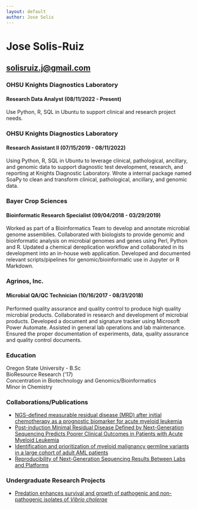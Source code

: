 ```yaml
---
layout: default
author: Jose Solis
---
```


# Jose Solis-Ruiz
## solisruiz.j@gmail.com



### OHSU Knights Diagnostics Laboratory  
#### Research Data Analyst (08/11/2022 - Present)

Use Python, R, SQL in Ubuntu to support clinical and research project needs.

### OHSU Knights Diagnostics Laboratory  
#### Research Assistant II (07/15/2019 - 08/11/2022)

Using Python, R, SQL in Ubuntu to leverage clinical, pathological, ancillary, and genomic data to support diagnostic test development, research, and reporting at Knights Diagnostic Laboratory. Wrote a internal package named SoaPy to clean and transform clinical, pathological, ancillary, and genomic data.

### Bayer Crop Sciences
#### Bioinformatic Research Specialist (09/04/2018 - 03/29/2019)

Worked as part of a Bioinformatics Team to develop and annotate microbial genome assemblies. Collaborated with biologists to provide genomic and bioinformatic analysis on microbial genomes and genes using Perl, Python and R. Updated a chemical dereplication workflow and collaborated in its development into an in-house web application. Developed and documented relevant scripts/pipelines for genomic/bioinformatic use in Jupyter or R Markdown.

### Agrinos, Inc.
#### Microbial QA/QC Technician (10/16/2017 - 08/31/2018)

Performed quality assurance and quality control to produce high quality microbial products. Collaborated in research and development of microbial products. Developed a document and signature tracker using Microsoft Power Automate. Assisted in general lab operations and lab maintenance. Ensured the proper documentation of experiments, data, quality assurance and quality control documents.


### Education

Oregon State University - B.Sc  
BioResource Research ('17)  
Concentration in Biotechnology and Genomics/Bioinformatics  
Minor in Chemistry  

### Collaborations/Publications

- [NGS-defined measurable residual disease (MRD) after initial chemotherapy as a prognostic biomarker for acute myeloid leukemia](https://www.nature.com/articles/s41408-023-00833-7)
- [Post-induction Minimal Residual Disease Defined by Next-Generation Sequencing Predicts Poorer Clinical Outcomes in Patients with Acute Myeloid Leukemia](https://www.questdiagnostics.com/healthcare-professionals/clinical-education-center/conference-presentations/2022/post-induction-minimal-residual-disease-defined-by-next-generation-sequencing-predicts-poorer-clinical-outcomes-in-patients-with-acute-myeloid-leukemiag)
- [Identification and prioritization of myeloid malignancy germline variants in a large cohort of adult AML patients](https://www.sciencedirect.com/science/article/abs/pii/S0006497121015639)
- [Reproducibility of Next-Generation Sequencing Results Between Labs and Platforms](https://blogs.ohsu.edu/researchnews/2020/03/16/next-generation-sequencing-among-new-approaches-discussed-at-pathology-research-day/)


### Undergraduate Research Projects
- [Predation enhances survival and growth of pathogenic and non-pathogenic isolates of *Vibrio cholerae*](https://ir.library.oregonstate.edu/concern/undergraduate_thesis_or_projects/pr76f5133)
